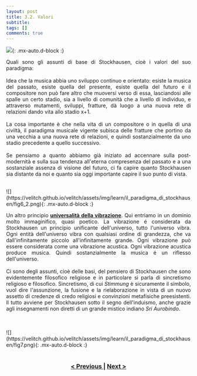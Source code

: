 ```yaml
---
layout: post
title: 3.2. Valori
subtitle:
tags: []
comments: true
---
```


![](https://velitch.github.io/velitch/assets/img/learn/il_paradigma_di_stockhausen/fig6.png){: .mx-auto.d-block :}
<br>
<p style="text-align:justify;">
Quali sono gli assunti di base di Stockhausen, cioè i valori del suo paradigma:
<br>
<br>
Idea che la musica abbia uno sviluppo continuo e orientato: esiste la musica del passato, esiste quella del presente, esiste quella del futuro e il compositore non può fare altro che muoversi verso di essa, lasciandosi alle spalle un certo stadio, sia a livello di comunità che a livello di individuo, e attraverso mutamenti, sviluppi, fratture, dà luogo a una nuova rete di relazioni dando vita allo stadio x+1.
<br>
<br>
La cosa importante è che nella vita di un compositore o in quella di una civiltà, il paradigma musicale vigente subisca delle fratture che portino da una vecchia a una nuova rete di relazioni, e quindi sostanzialmente da uno stadio precedente a quello successivo.
<br>
<br>
Se pensiamo a quanto abbiamo già iniziato ad accennare sulla post-modernità e sulla sua tendenza all'eterna compresenza del passato e a una sostanziale assenza di visione del futuro, ci fa capire quanto Stockhausen sia distante da noi e quanto sia oggi importante capire il suo punto di vista.
</p>
<br>
![](https://velitch.github.io/velitch/assets/img/learn/il_paradigma_di_stockhausen/fig6_2.png){: .mx-auto.d-block :}
<br>
<p style="text-align:justify;">
Un altro principio <a href="https://velitch.github.io/velitch/2021-11-02-04_01_vibrazione_come_modello_universale/"><b>universalità della vibrazione</b></a>. Qui entriamo in un dominio molto immaginifico, quasi poetico. La vibrazione é considerata da Stockhausen un principio unificante dell'universo, tutto l'universo vibra. Ogni entità dell'universo vibra con qualsiasi ordine di grandezza, che va dall'infinitamente piccolo all'infinitamente grande. Ogni vibrazione può essere considerata come una vibrazione acustica. Ogni vibrazione acustica produce musica. Quindi sostanzialmente la musica é un riflesso dell'universo.
<br>
<br>
Ci sono degli assunti, cioè delle basi, del pensiero di Stockhausen che sono evidentemente filosofico religiose e in particolare si parla di sincretismo religioso e filosofico. Sincretismo, di cui <i>Stimmung</i> è sicuramente il simbolo, vuol dire l'assunzione, la fusione e la rielaborazione in vista di un nuovo assetto di credenze di credo religiosi e convinzioni metafisiche preesistenti. Il tutto avviene per Stockhausen sotto il segno dell'induismo, anche grazie agli insegnamenti non diretti di un grande mistico indiano <i>Sri Aurobindo</i>.
</p>
<br>
<br>
![](https://velitch.github.io/velitch/assets/img/learn/il_paradigma_di_stockhausen/fig7.png){: .mx-auto.d-block :}
<br>
<br>
<h3 style="text-align:center">
<a href="https://velitch.github.io/velitch/2021-11-02-03_01_esemplari/">< Previous </a>
|
<a href="https://velitch.github.io/velitch/2021-11-02-04_01_vibrazione_come_modello_universale/">Next ></a>
</h3>
